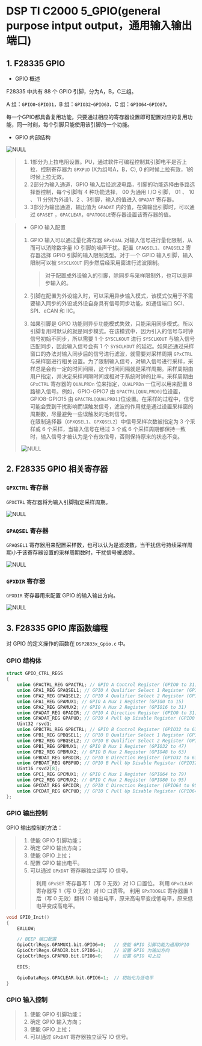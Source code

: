 # DSP TI C2000 5_GPIO(general purpose intput output，通用输入输出端口)

## 1. F28335 GPIO

- GPIO 概述

F28335 中共有 88 个 GPIO 引脚，分为A，B，C三组。

A 组：`GPIO0`-`GPIO31`，B 组：`GPIO32`-`GPIO63`，C 组：`GPIO64`-`GPIO87`。

每一个GPIO都具备复用功能，只要通过相应的寄存器设置即可配置对应的复用功能，同一时刻，每个引脚只能使用该引脚的一个功能。

- GPIO 内部结构

![NULL](./assets/picture_1.jpg)

> 1. 1部分为上拉电阻设置。PU，通过软件可编程控制其引脚电平是否上拉，控制寄存器为 `GPXPUD` (X为组号A，B，C), 0 的时候上拉有效，1的时候上拉无效。
> 2. 2部分为输入通道，GPIO 输入后经滤波电路，引脚的功能选择由多路选择器控制，每个引脚有 4 种功能选择， 00 为通用 I /O 引脚， 01 、 10 、 11 分别为外设1、2 、3引脚，输入的值进入 `GPADAT` 寄存器。
> 3. 3部分为输出通道，输出值为 `GPADAT` 内的值，在做输出引脚时，可以通过 `GPASET` ，`GPACLEAR`，`GPATOGGLE`寄存器设置该寄存器的值。

> - GPIO 输入配置
>
> 1. GPIO 输入可以通过量化寄存器 `GPxQUAL` 对输入信号进行量化限制，从而可以消除数字量 IO 引脚的噪声干扰。配置` GPAQSEL1`、`GPAQSEL2` 寄存器选择 GPIO 引脚的输入限制类型。对于一个 GPIO 输入引脚，输入限制可以被 `SYSCLKOUT` 同步然后经采用窗进行滤波限制。
>
>    > 对于配置成外设输入的引脚，除同步与采样限制外，也可以是异步输入的。
>
> 2. 引脚在配置为外设输入时，可以采用异步输入模式，该模式仅用于不需要输入同步的外设或外设自身具有信号同步功能，如通信端口 SCI、SPI、eCAN 和 IIC。
>
> 3. 如果引脚是 GPIO 功能则异步功能模式失效，只能采用同步模式。所以引脚复用时默认的就是同步模式。在该模式中，因为引入的信号与时钟信号初始不同步，所以需要 1 个 `SYSCLKOUT` 进行 `SYSCLKOUT` 与输入信号匹配同步，因此输入信号会有 1 个 `SYSCLKOUT` 的延迟。如果还通过采样窗口的办法对输入同步后的信号进行滤波，就需要对采样周期 `GPxCTRL` 与采样窗进行相关设置。为了限制输入信号，对输入信号进行采样，采样总是会有一定的时间间隔，这个时间间隔就是采样周期。采样周期由用户指定，并决定采样间隔时间或相对于系统时钟的比率。采样周期由 `GPxCTRL` 寄存器的 `QUALPRDn` 位来指定，`QUALPRDn` 一位可以用来配置 8 路输入信号。例如，GPIO-GPIO7 由 `GPACTRL[QUALPRD0]`位设置，GPIO8-GPIO15 由 `GPACTRL[QUALPRD1]`位设置。在采样的过程中，信号可能会受到干扰影响而误触发信号，滤波的作用就是通过设置采样窗的周期数，尽量避免一些误触发的毛刺信号。<br/>在限制选择器（`GPXQSEL1`、`GPXQSEL2`）中信号采样次数被指定为 3 个采样或 6 个采样，当输入信号在经过 3 个或 6 个采样周期都保持一致时，输入信号才被认为是个有效信号，否则保持原来的状态不变。
>
> ![NULL](./assets/picture_2.jpg)

## 2. F28335 GPIO 相关寄存器

### `GPXCTRL` 寄存器

`GPXCTRL` 寄存器将为输入引脚指定采样周期。

![NULL](./assets/picture_3.jpg)

### `GPAQSEL` 寄存器

`GPAQSEL1` 寄存器用来配置采样数，也可以认为是滤波数，当干扰信号持续采样周期小于该寄存器设置的采样周期数时，干扰信号被滤除。

![NULL](./assets/picture_4.jpg)

### `GPXDIR` 寄存器

`GPXDIR` 寄存器用来配置 GPIO 的输入输出方向。

![NULL](./assets/picture_5.jpg)

## 3. F28335 GPIO 库函数编程

对 GPIO 的定义操作的函数在 `DSP2833x_Gpio.c` 中。

### GPIO 结构体

```c
struct GPIO_CTRL_REGS
{
    union GPACTRL_REG GPACTRL; // GPIO A Control Register (GPIO0 to 31)
    union GPA1_REG GPAQSEL1; // GPIO A Qualifier Select 1 Register (GPIO0 to 15)
    union GPA2_REG GPAQSEL2; // GPIO A Qualifier Select 2 Register (GPIO16 to 31)
    union GPA1_REG GPAMUX1; // GPIO A Mux 1 Register (GPIO0 to 15)
    union GPA2_REG GPAMUX2; // GPIO A Mux 2 Register (GPIO16 to 31)
    union GPADAT_REG GPADIR; // GPIO A Direction Register (GPIO0 to 31)
    union GPADAT_REG GPAPUD; // GPIO A Pull Up Disable Register (GPIO0 to 31)
    Uint32 rsvd1;
    union GPBCTRL_REG GPBCTRL; // GPIO B Control Register (GPIO32 to 63)
    union GPB1_REG GPBQSEL1; // GPIO B Qualifier Select 1 Register (GPIO32 to 47)
    union GPB2_REG GPBQSEL2; // GPIO B Qualifier Select 2 Register (GPIO48 to 63)
    union GPB1_REG GPBMUX1; // GPIO B Mux 1 Register (GPIO32 to 47)
    union GPB2_REG GPBMUX2; // GPIO B Mux 2 Register (GPIO48 to 63)
    union GPBDAT_REG GPBDIR; // GPIO B Direction Register (GPIO32 to 63)
    union GPBDAT_REG GPBPUD; // GPIO B Pull Up Disable Register (GPIO32 to 63)
    Uint16 rsvd2[8];
    union GPC1_REG GPCMUX1; // GPIO C Mux 1 Register (GPIO64 to 79)
    union GPC2_REG GPCMUX2; // GPIO C Mux 2 Register (GPIO80 to 95)
    union GPCDAT_REG GPCDIR; // GPIO C Direction Register (GPIO64 to 95)
    union GPCDAT_REG GPCPUD; // GPIO C Pull Up Disable Register (GPIO64 to 95)
};
```

### GPIO 输出控制

GPIO 输出控制的方法：

> 1. 使能 GPIO 引脚功能；
> 2. 确定 GPIO 输出方向；
> 3. 使能 GPIO 上拉；
> 4. 配置 GPIO 输出电平。
> 5. 可以通过 `GPxDAT` 寄存器独立读写 IO 信号。
> >  利用 `GPxSET` 寄存器写 1（写 0 无效）对 IO 口置位。
> >  利用 `GPxCLEAR` 寄存器写 1（写 0 无效）对 IO 口清零。
> >  利用 `GPxTOOGLE` 寄存器置 1 后（写 0 无效）翻转 IO 输出电平，原来高电平变成低电平，原来低电平变成高电平。

```c
void GPIO_Init()    
{
	EALLOW;

    // BEEP 端口配置
    GpioCtrlRegs.GPAMUX1.bit.GPIO6=0;	// 使能 GPIO 引脚功能为通用GPIO
    GpioCtrlRegs.GPADIR.bit.GPIO6=1;	// 设置 GPIO 为输出方向
    GpioCtrlRegs.GPAPUD.bit.GPIO6=0;	// 设置 GPIO 可上拉

    EDIS;

    GpioDataRegs.GPACLEAR.bit.GPIO6=1;	// 初始化为低电平
}
```

### GPIO 输入控制

> 1. 使能 GPIO 引脚功能；
> 2. 确定 GPIO 输入方向；
> 3. 使能 GPIO 上拉；
> 4. 可以通过 `GPxDAT` 寄存器独立读写 IO 信号。
